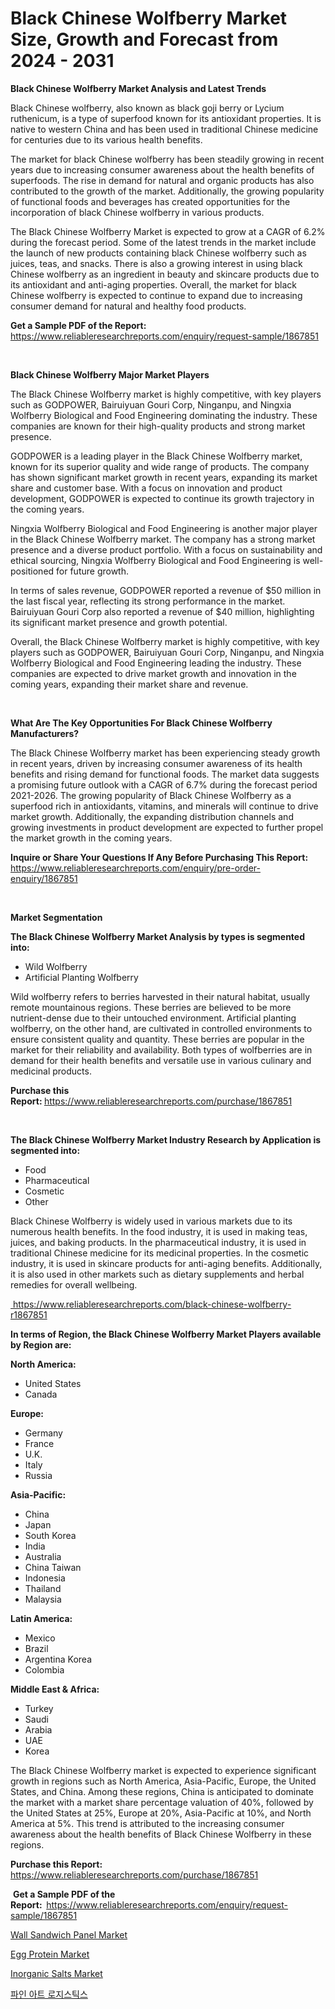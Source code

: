 <p><h1>Black Chinese Wolfberry Market Size, Growth and Forecast from 2024 - 2031</h1></p><p><strong>Black Chinese Wolfberry Market Analysis and Latest Trends</strong></p>
<p><p>Black Chinese wolfberry, also known as black goji berry or Lycium ruthenicum, is a type of superfood known for its antioxidant properties. It is native to western China and has been used in traditional Chinese medicine for centuries due to its various health benefits.</p><p>The market for black Chinese wolfberry has been steadily growing in recent years due to increasing consumer awareness about the health benefits of superfoods. The rise in demand for natural and organic products has also contributed to the growth of the market. Additionally, the growing popularity of functional foods and beverages has created opportunities for the incorporation of black Chinese wolfberry in various products.</p><p>The Black Chinese Wolfberry Market is expected to grow at a CAGR of 6.2% during the forecast period. Some of the latest trends in the market include the launch of new products containing black Chinese wolfberry such as juices, teas, and snacks. There is also a growing interest in using black Chinese wolfberry as an ingredient in beauty and skincare products due to its antioxidant and anti-aging properties. Overall, the market for black Chinese wolfberry is expected to continue to expand due to increasing consumer demand for natural and healthy food products.</p></p>
<p><strong>Get a Sample PDF of the Report:&nbsp;</strong> <a href="https://www.reliableresearchreports.com/enquiry/request-sample/1867851">https://www.reliableresearchreports.com/enquiry/request-sample/1867851</a></p>
<p>&nbsp;</p>
<p><strong>Black Chinese Wolfberry Major Market Players</strong></p>
<p><p>The Black Chinese Wolfberry market is highly competitive, with key players such as GODPOWER, Bairuiyuan Gouri Corp, Ninganpu, and Ningxia Wolfberry Biological and Food Engineering dominating the industry. These companies are known for their high-quality products and strong market presence. </p><p>GODPOWER is a leading player in the Black Chinese Wolfberry market, known for its superior quality and wide range of products. The company has shown significant market growth in recent years, expanding its market share and customer base. With a focus on innovation and product development, GODPOWER is expected to continue its growth trajectory in the coming years.</p><p>Ningxia Wolfberry Biological and Food Engineering is another major player in the Black Chinese Wolfberry market. The company has a strong market presence and a diverse product portfolio. With a focus on sustainability and ethical sourcing, Ningxia Wolfberry Biological and Food Engineering is well-positioned for future growth.</p><p>In terms of sales revenue, GODPOWER reported a revenue of $50 million in the last fiscal year, reflecting its strong performance in the market. Bairuiyuan Gouri Corp also reported a revenue of $40 million, highlighting its significant market presence and growth potential.</p><p>Overall, the Black Chinese Wolfberry market is highly competitive, with key players such as GODPOWER, Bairuiyuan Gouri Corp, Ninganpu, and Ningxia Wolfberry Biological and Food Engineering leading the industry. These companies are expected to drive market growth and innovation in the coming years, expanding their market share and revenue.</p></p>
<p>&nbsp;</p>
<p><strong>What Are The Key Opportunities For Black Chinese Wolfberry Manufacturers?</strong></p>
<p><p>The Black Chinese Wolfberry market has been experiencing steady growth in recent years, driven by increasing consumer awareness of its health benefits and rising demand for functional foods. The market data suggests a promising future outlook with a CAGR of 6.7% during the forecast period 2021-2026. The growing popularity of Black Chinese Wolfberry as a superfood rich in antioxidants, vitamins, and minerals will continue to drive market growth. Additionally, the expanding distribution channels and growing investments in product development are expected to further propel the market growth in the coming years.</p></p>
<p><strong>Inquire or Share Your Questions If Any Before Purchasing This Report:</strong> <a href="https://www.reliableresearchreports.com/enquiry/pre-order-enquiry/1867851">https://www.reliableresearchreports.com/enquiry/pre-order-enquiry/1867851</a></p>
<p>&nbsp;</p>
<p><strong>Market Segmentation</strong></p>
<p><strong>The Black Chinese Wolfberry Market Analysis by types is segmented into:</strong></p>
<p><ul><li>Wild Wolfberry</li><li>Artificial Planting Wolfberry</li></ul></p>
<p><p>Wild wolfberry refers to berries harvested in their natural habitat, usually remote mountainous regions. These berries are believed to be more nutrient-dense due to their untouched environment. Artificial planting wolfberry, on the other hand, are cultivated in controlled environments to ensure consistent quality and quantity. These berries are popular in the market for their reliability and availability. Both types of wolfberries are in demand for their health benefits and versatile use in various culinary and medicinal products.</p></p>
<p><strong>Purchase this Report:&nbsp;</strong><a href="https://www.reliableresearchreports.com/purchase/1867851">https://www.reliableresearchreports.com/purchase/1867851</a></p>
<p>&nbsp;</p>
<p><strong>The Black Chinese Wolfberry Market Industry Research by Application is segmented into:</strong></p>
<p><ul><li>Food</li><li>Pharmaceutical</li><li>Cosmetic</li><li>Other</li></ul></p>
<p><p>Black Chinese Wolfberry is widely used in various markets due to its numerous health benefits. In the food industry, it is used in making teas, juices, and baking products. In the pharmaceutical industry, it is used in traditional Chinese medicine for its medicinal properties. In the cosmetic industry, it is used in skincare products for anti-aging benefits. Additionally, it is also used in other markets such as dietary supplements and herbal remedies for overall wellbeing.</p></p>
<p><a href="https://www.reliableresearchreports.com/black-chinese-wolfberry-r1867851">&nbsp;https://www.reliableresearchreports.com/black-chinese-wolfberry-r1867851</a></p>
<p><strong>In terms of Region, the Black Chinese Wolfberry Market Players available by Region are:</strong></p>
<p>
    <p> <strong> North America: </strong>
        <ul>
            <li>United States</li>
            <li>Canada</li>
        </ul>
        </p> 
    <p> <strong> Europe: </strong>
        <ul>
            <li>Germany</li>
            <li>France</li>
            <li>U.K.</li>
            <li>Italy</li>
            <li>Russia</li>
        </ul>
        </p> 
    <p> <strong> Asia-Pacific: </strong>
        <ul>
            <li>China</li>
            <li>Japan</li>
            <li>South Korea</li>
            <li>India</li>
            <li>Australia</li>
            <li>China Taiwan</li>
            <li>Indonesia</li>
            <li>Thailand</li>
            <li>Malaysia</li>
        </ul>
        </p> 
    <p> <strong> Latin America: </strong>
        <ul>
            <li>Mexico</li>
            <li>Brazil</li>
            <li>Argentina Korea</li>
            <li>Colombia</li>
        </ul>
        </p> 
    <p> <strong> Middle East & Africa: </strong>
        <ul>
            <li>Turkey</li>
            <li>Saudi</li>
            <li>Arabia</li>
            <li>UAE</li>
            <li>Korea</li>
        </ul>
    </p>
    </p>
<p><p>The Black Chinese Wolfberry market is expected to experience significant growth in regions such as North America, Asia-Pacific, Europe, the United States, and China. Among these regions, China is anticipated to dominate the market with a market share percentage valuation of 40%, followed by the United States at 25%, Europe at 20%, Asia-Pacific at 10%, and North America at 5%. This trend is attributed to the increasing consumer awareness about the health benefits of Black Chinese Wolfberry in these regions.</p></p>
<p><strong>Purchase this Report: </strong><a href="https://www.reliableresearchreports.com/purchase/1867851">https://www.reliableresearchreports.com/purchase/1867851</a></p>
<p>&nbsp;<strong>Get a Sample PDF of the Report:&nbsp;&nbsp;</strong><a href="https://www.reliableresearchreports.com/enquiry/request-sample/1867851">https://www.reliableresearchreports.com/enquiry/request-sample/1867851</a></p>
<p><strong></strong></p>
<p><p><a href="https://www.linkedin.com/pulse/wall-sandwich-panel-market-centers-aspects-growth-share-opportunity-z2uqf?trackingId=ayAMXz0Y%2BrvvBX%2B6d2MBSQ%3D%3D">Wall Sandwich Panel Market</a></p><p><a href="https://github.com/RichRobinson5/Market-Research-Report-List-4/blob/main/egg-protein-market.md">Egg Protein Market</a></p><p><a href="https://www.linkedin.com/pulse/inorganic-salts-market-size-global-industry-overview-segmentation-yyarf?trackingId=6MHVuBGJj8AdXKVnIQpZfw%3D%3D">Inorganic Salts Market</a></p><p><a href="https://github.com/lzrvbyqzftro57/Market-Research-Report-List-1/blob/main/239010216567.md">파인 아트 로지스틱스</a></p></p>